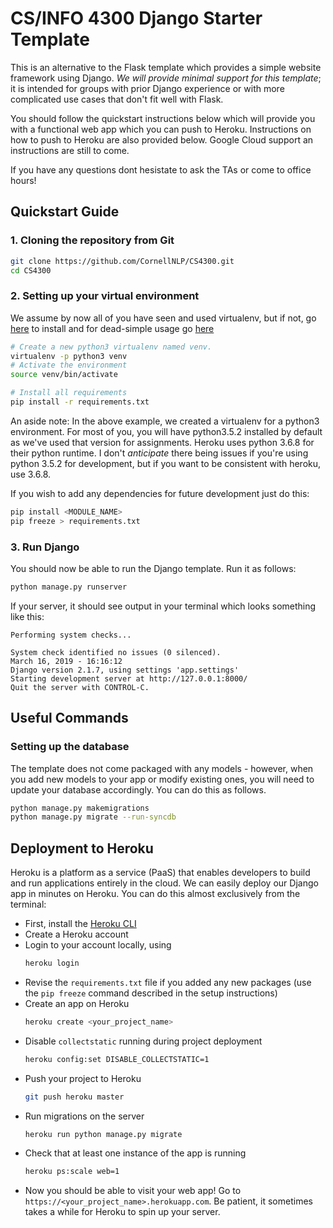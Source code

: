# CS/INFO 4300 Django Starter Template

This is an alternative to the Flask template which provides a simple website framework using Django. *We will provide minimal support for this template*; it is intended for groups with prior Django experience or with more complicated use cases that don't fit well with Flask. 

You should follow the quickstart instructions below which will provide you with a functional web app which you can push to Heroku. Instructions on how to push to Heroku are also provided below. Google Cloud support an instructions are still to come.

If you have any questions dont hesistate to ask the TAs or come to office hours!

## Quickstart Guide
### 1. Cloning the repository from Git
```bash
git clone https://github.com/CornellNLP/CS4300.git
cd CS4300
```

### 2. Setting up your virtual environment
We assume by now all of you have seen and used virtualenv, but if not, go [here](https://virtualenv.pypa.io/en/stable/installation/) to install and for dead-simple usage go [here](https://virtualenv.pypa.io/en/stable/installation/)

```bash
# Create a new python3 virtualenv named venv.
virtualenv -p python3 venv
# Activate the environment
source venv/bin/activate

# Install all requirements
pip install -r requirements.txt
```
An aside note: In the above example, we created a virtualenv for a python3 environment. For most of you, you will have python3.5.2 installed by default as we've used that version for assignments. Heroku uses python 3.6.8 for their python runtime. I don't *anticipate* there being issues if you're using python 3.5.2 for development, but if you want to be consistent with heroku, use 3.6.8.

If you wish to add any dependencies for future development just do this:

```bash
pip install <MODULE_NAME>
pip freeze > requirements.txt
```

### 3. Run Django
You should now be able to run the Django template. Run it as follows:
```bash
python manage.py runserver
```

If your server, it should see output in your terminal which looks something like this:
```
Performing system checks...

System check identified no issues (0 silenced).
March 16, 2019 - 16:16:12
Django version 2.1.7, using settings 'app.settings'
Starting development server at http://127.0.0.1:8000/
Quit the server with CONTROL-C.
```

## Useful Commands
### Setting up the database
The template does not come packaged with any models - however, when you add new models to your app or modify existing ones, you will need to update your database accordingly. You can do this as follows.
```bash
python manage.py makemigrations
python manage.py migrate --run-syncdb
```

## Deployment to Heroku
Heroku is a platform as a service (PaaS) that enables developers to build and run applications entirely in the cloud. We can easily deploy our Django app in minutes on Heroku. You can do this almost exclusively from the terminal:

- First, install the [Heroku CLI](https://devcenter.heroku.com/articles/heroku-cli)
- Create a Heroku account
- Login to your account locally, using
    ```sh
    heroku login
    ```
- Revise the `requirements.txt` file if you added any new packages (use the `pip freeze` command described in the setup instructions)
- Create an app on Heroku
    ```sh
    heroku create <your_project_name>
    ```
- Disable `collectstatic` running during project deployment
    ```sh
    heroku config:set DISABLE_COLLECTSTATIC=1
    ```
- Push your project to Heroku
    ```sh
    git push heroku master
    ```
- Run migrations on the server
    ```sh
    heroku run python manage.py migrate
    ```
- Check that at least one instance of the app is running
    ```sh
    heroku ps:scale web=1
    ```
- Now you should be able to visit your web app! Go to `https://<your_project_name>.herokuapp.com`. Be patient, it sometimes takes a while for Heroku to spin up your server.